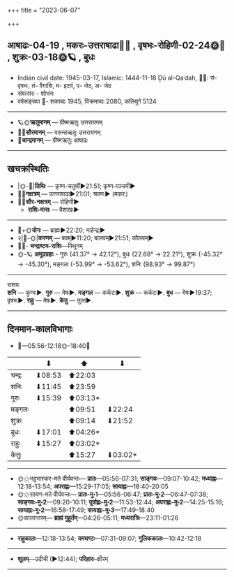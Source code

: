 +++
title = "2023-06-07"

+++
## आषाढः-04-19  ,  मकरः-उत्तराषाढा🌛🌌  ,  वृषभः-रोहिणी-02-24🌞🌌  ,  शुक्रः-03-18🌞🪐  ,  बुधः
- Indian civil date: 1945-03-17, Islamic: 1444-11-18 Ḏū al-Qaʿdah, 🌌🌞: सं- वृषभः, तं- वैगासि, म- इटवं, प- जेठ, अ- जेठ
- संवत्सरः - शोभनः
- वर्षसङ्ख्या 🌛- शकाब्दः 1945, विक्रमाब्दः 2080, कलियुगे 5124
___________________
- 🪐🌞**ऋतुमानम्** — ग्रीष्मऋतुः उत्तरायणम्
- 🌌🌞**सौरमानम्** — वसन्तऋतुः उत्तरायणम्
- 🌛**चान्द्रमानम्** — ग्रीष्मऋतुः आषाढः
___________________


## खचक्रस्थितिः
- |🌞-🌛|**तिथिः** — कृष्ण-चतुर्थी►21:51; कृष्ण-पञ्चमी►  
- 🌌🌛**नक्षत्रम्** — उत्तराषाढा►21:01; श्रवणः► (मकरः)  
- 🌌🌞**सौर-नक्षत्रम्** — रोहिणी►  
  - **राशि-मासः** — वैशाखः► 
___________________
- 🌛+🌞**योगः** — ब्राह्मः►22:20; माहेन्द्रः►  
- २|🌛-🌞|**करणम्** — बवम्►11:20; बालवम्►21:51; कौलवम्►  
- 🌌🌛- **चन्द्राष्टम-राशिः**—मिथुनम्  
- 🌞-🪐 **अमूढग्रहाः** - गुरुः (41.37° → 42.12°), बुधः (22.68° → 22.21°), शुक्रः (-45.32° → -45.30°), मङ्गलः (-53.99° → -53.62°), शनिः (98.93° → 99.87°)
___________________
राशयः  
**शनि** — कुम्भः►. **गुरु** — मेषः►. **मङ्गल** — कर्कटः►. **शुक्र** — कर्कटः►. **बुध** — मेषः►19:37; वृषभः►. **राहु** — मेषः►. **केतु** — तुला►. 
___________________


## दिनमान-कालविभागाः
- 🌅—05:56-12:18🌞-18:40🌇  

|      |⬇     |⬆     |⬇     |
|------|-----|-----|------|
|चन्द्रः|⬇08:53 |⬆22:03 |     |
|शनिः   |⬇11:45 |⬆23:59 |     |
|गुरुः  |⬇15:39 |⬆03:13*|     |
|मङ्गलः |     |⬆09:51 |⬇22:24 |
|शुक्रः |     |⬆09:14 |⬇21:52 |
|बुधः   |⬇17:01 |⬆04:26*|     |
|राहुः  |⬇15:27 |⬆03:02*|     |
|केतुः  |     |⬆15:27 |⬇03:02*|
___________________
- 🌞⚝भट्टभास्कर-मते वीर्यवन्तः— **प्रातः**—05:56-07:31; **साङ्गवः**—09:07-10:42; **मध्याह्नः**—12:18-13:54; **अपराह्णः**—15:29-17:05; **सायाह्नः**—18:40-20:05  
- 🌞⚝सायण-मते वीर्यवन्तः— **प्रातः-मु॰1**—05:56-06:47; **प्रातः-मु॰2**—06:47-07:38; **साङ्गवः-मु॰2**—09:20-10:11; **पूर्वाह्णः-मु॰2**—11:53-12:44; **अपराह्णः-मु॰2**—14:25-15:16; **सायाह्नः-मु॰2**—16:58-17:49; **सायाह्नः-मु॰3**—17:49-18:40  
- 🌞कालान्तरम्— **ब्राह्मं मुहूर्तम्**—04:26-05:11; **मध्यरात्रिः**—23:11-01:26  
___________________
- **राहुकालः**—12:18-13:54; **यमघण्टः**—07:31-09:07; **गुलिककालः**—10:42-12:18  
___________________
- **शूलम्**—उदीची (►12:44); **परिहारः**–क्षीरम्  
___________________
